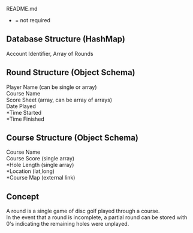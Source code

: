 README.md

* = not required

Database Structure (HashMap)
---
Account Identifier, Array of Rounds  

Round Structure (Object Schema)
---
Player Name (can be single or array)  
Course Name  
Score Sheet (array, can be array of arrays)  
Date Played  
*Time Started  
*Time Finished  

Course Structure (Object Schema)
---
Course Name  
Course Score (single array)  
*Hole Length (single array)  
*Location (lat,long)  
*Course Map (external link)  

Concept
---
A round is a single game of disc golf played through a course.  
In the event that a round is incomplete, a partial round can be stored with 0's indicating the remaining holes were unplayed.